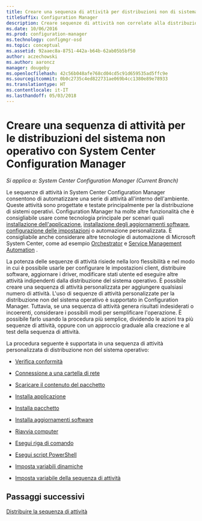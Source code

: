 ```yaml
---
title: Creare una sequenza di attività per distribuzioni non di sistema operativo
titleSuffix: Configuration Manager
description: Creare sequenze di attività non correlate alla distribuzione di sistemi operativi ad esempio distribuzione del software, aggiornamento di driver, modifica degli stati utente e così via.
ms.date: 10/06/2016
ms.prod: configuration-manager
ms.technology: configmgr-osd
ms.topic: conceptual
ms.assetid: 92aaec8a-8751-442a-b64b-62ab05b5bf50
author: aczechowski
ms.author: aaroncz
manager: dougeby
ms.openlocfilehash: 42c56b048afe768cd04cd5c91d659535ad5ffc9e
ms.sourcegitcommit: 0b0c2735c4ed822731ae069b4cc1380e89e78933
ms.translationtype: HT
ms.contentlocale: it-IT
ms.lasthandoff: 05/03/2018
---
```

# <a name="create-a-task-sequence-for-non-operating-system-deployments-with-system-center-configuration-manager"></a>Creare una sequenza di attività per le distribuzioni del sistema non operativo con System Center Configuration Manager

*Si applica a: System Center Configuration Manager (Current Branch)*

Le sequenze di attività in System Center Configuration Manager consentono di automatizzare una serie di attività all'interno dell'ambiente. Queste attività sono progettate e testate principalmente per la distribuzione di sistemi operativi.  Configuration Manager ha molte altre funzionalità che è consigliabile usare come tecnologia principale per scenari quali [installazione dell'applicazione](../../apps/understand/introduction-to-application-management.md), [installazione degli aggiornamenti software](../../sum/understand/software-updates-introduction.md), [configurazione delle impostazioni](../../compliance/understand/ensure-device-compliance.md) o automazione personalizzata. È consigliabile anche considerare altre tecnologie di automazione di Microsoft System Center, come ad esempio [Orchestrator](https://technet.microsoft.com/library/hh237242.aspx) e [Service Management Automation](https://technet.microsoft.com/library/dn469260.aspx) .  

La potenza delle sequenze di attività risiede nella loro flessibilità e nel modo in cui è possibile usarle per configurare le impostazioni client, distribuire software, aggiornare i driver, modificare stati utente ed eseguire altre attività indipendenti dalla distribuzione del sistema operativo. È possibile creare una sequenza di attività personalizzata per aggiungere qualsiasi numero di attività. L'uso di sequenze di attività personalizzate per la distribuzione non del sistema operativo è supportato in Configuration Manager. Tuttavia, se una sequenza di attività genera risultati indesiderati o incoerenti, considerare i possibili modi per semplificare l'operazione. È possibile farlo usando la procedura più semplice, dividendo le azioni tra più sequenze di attività, oppure con un approccio graduale alla creazione e al test della sequenza di attività.

 La procedura seguente è supportata in una sequenza di attività personalizzata di distribuzione non del sistema operativo:  

-   [Verifica conformità](../understand/task-sequence-steps.md#BKMK_CheckReadiness)  

-   [Connessione a una cartella di rete](../understand/task-sequence-steps.md#BKMK_ConnectToNetworkFolder)  

-   [Scaricare il contenuto del pacchetto](../understand/task-sequence-steps.md#BKMK_DownloadPackageContent)  

-   [Installa applicazione](../understand/task-sequence-steps.md#BKMK_InstallApplication)  

-   [Installa pacchetto](../understand/task-sequence-steps.md#BKMK_InstallPackage)  

-   [Installa aggiornamenti software](../understand/task-sequence-steps.md#BKMK_InstallSoftwareUpdates)  

-   [Riavvia computer](../understand/task-sequence-steps.md#BKMK_RestartComputer)   

-   [Esegui riga di comando](../understand/task-sequence-steps.md#BKMK_RunCommandLine)  

-   [Esegui script PowerShell](../understand/task-sequence-steps.md#BKMK_RunPowerShellScript)  

-   [Imposta variabili dinamiche](../understand/task-sequence-steps.md#BKMK_SetDynamicVariables)  

-   [Imposta variabile della sequenza di attività](../understand/task-sequence-steps.md#BKMK_SetTaskSequenceVariable)  

## <a name="next-steps"></a>Passaggi successivi 
[Distribuire la sequenza di attività](manage-task-sequences-to-automate-tasks.md#BKMK_DeployTS)
